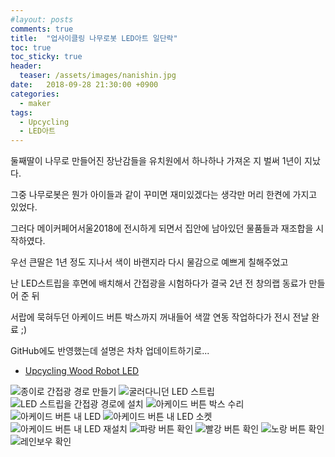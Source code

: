 ```yaml
---
#layout: posts
comments: true
title:  "업사이클링 나무로봇 LED아트 일단락"
toc: true
toc_sticky: true
header:
  teaser: /assets/images/nanishin.jpg
date:   2018-09-28 21:30:00 +0900
categories:
  - maker
tags:
  - Upcycling
  - LED아트
---
```

둘째딸이 나무로 만들어진 장난감들을 유치원에서 하나하나 가져온 지 벌써 1년이 지났다.

그중 나무로봇은 뭔가 아이들과 같이 꾸미면 재미있겠다는 생각만 머리 한켠에 가지고 있었다.

그러다 메이커페어서울2018에 전시하게 되면서 집안에 남아있던 물품들과 재조합을 시작하였다.

우선 큰딸은 1년 정도 지나서 색이 바랜지라 다시 물감으로 예쁘게 칠해주었고

난 LED스트립을 후면에 배치해서 간접광을 시험하다가 결국 2년 전 창의랩 동료가 만들어 준 뒤

서랍에 묵혀두던 아케이드 버튼 박스까지 꺼내들어 색깔 연동 작업하다가 전시 전날 완료 ;)

GitHub에도 반영했는데 설명은 차차 업데이트하기로...

- [Upcycling Wood Robot LED](https://github.com/nanishin/upcycling-wood-robot-led)

![종이로 간접광 경로 만들기](/assets/images/20180812_160141.jpg)
![굴러다니던 LED 스트립](/assets/images/20180812_162825.jpg)
![LED 스트립을 간접광 경로에 설치](/assets/images/20180812_163217.jpg)
![아케이드 버튼 박스 수리](/assets/images/20180901_150559.jpg)
![아케이드 버튼 내 LED](/assets/images/20180901_152615.jpg)
![아케이드 버튼 내 LED 소켓](/assets/images/20180901_152831.jpg)
![아케이드 버튼 내 LED 재설치](/assets/images/20180901_194100.jpg)
![파랑 버튼 확인](/assets/images/20180928_181634.jpg)
![빨강 버튼 확인](/assets/images/20180928_181637.jpg)
![노랑 버튼 확인](/assets/images/20180928_181639.jpg)
![레인보우 확인](/assets/images/20180928_181648.jpg)

